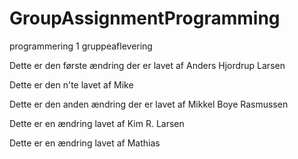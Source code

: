 # GroupAssignmentProgramming
programmering 1 gruppeaflevering

Dette er den første ændring der er lavet af Anders Hjordrup Larsen

Dette er den n'te lavet af Mike

Dette er den anden ændring der er lavet af Mikkel Boye Rasmussen

Dette er en ændring lavet af Kim R. Larsen

Dette er en ændring lavet af Mathias
